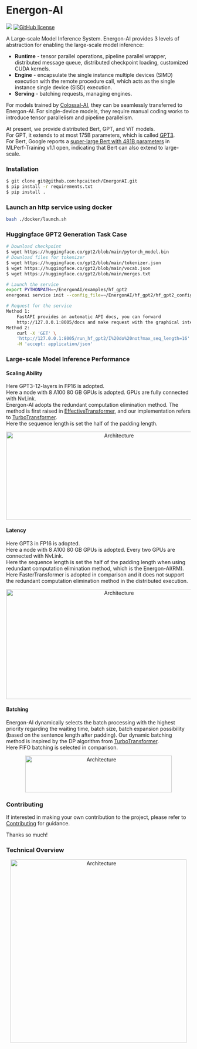 <!-- <div  align="center">    
    <img src="https://user-images.githubusercontent.com/12018307/170214566-b611b131-fff1-41c0-9447-786a8a6f0bac.png" width = "600" height = "148" alt="Architecture" align=center />
</div> -->
# Energon-AI

![](https://img.shields.io/badge/Made%20with-ColossalAI-blueviolet?style=flat)
[![GitHub license](https://img.shields.io/github/license/hpcaitech/FastFold)](https://github.com/hpcaitech/ColossalAI-Inference/blob/main/LICENSE)


A Large-scale Model Inference System.
Energon-AI provides 3 levels of abstraction for enabling the large-scale model inference:
- **Runtime** - tensor parallel operations, pipeline parallel wrapper, distributed message queue, distributed checkpoint loading, customized CUDA kernels.
- **Engine** - encapsulate the single instance multiple devices (SIMD) execution with the remote procedure call, which acts as the single instance single device (SISD) execution.
- **Serving** - batching requests, managing engines.

For models trained by [Colossal-AI](https://github.com/hpcaitech/ColossalAI), they can be seamlessly transferred to Energon-AI.
For single-device models, they require manual coding works to introduce tensor parallelism and pipeline parallelism.

At present, we provide distributed Bert, GPT, and ViT models.  
For GPT, it extends to at most 175B parameters, which is called [GPT3](https://arxiv.org/abs/2005.14165).  
For Bert, Google reports a [super-large Bert with 481B parameters](https://mlcommons.org/en/training-normal-11/) in MLPerf-Training v1.1 open, indicating that Bert can also extend to large-scale.

### Installation
``` bash
$ git clone git@github.com:hpcaitech/EnergonAI.git
$ pip install -r requirements.txt
$ pip install .
```

### Launch an http service using docker
``` bash
bash ./docker/launch.sh
```


### Huggingface GPT2 Generation Task Case

``` bash
# Download checkpoint
$ wget https://huggingface.co/gpt2/blob/main/pytorch_model.bin
# Download files for tokenizer
$ wget https://huggingface.co/gpt2/blob/main/tokenizer.json
$ wget https://huggingface.co/gpt2/blob/main/vocab.json
$ wget https://huggingface.co/gpt2/blob/main/merges.txt

# Launch the service
export PYTHONPATH=~/EnergonAI/examples/hf_gpt2
energonai service init --config_file=~/EnergonAI/hf_gpt2/hf_gpt2_config.py

# Request for the service
Method 1: 
    FastAPI provides an automatic API docs, you can forward 
    http://127.0.0.1:8005/docs and make request with the graphical interface.
Method 2:
    curl -X 'GET' \
    'http://127.0.0.1:8005/run_hf_gpt2/I%20do%20not?max_seq_length=16' \
    -H 'accept: application/json' 
```

### Large-scale Model Inference Performance
#### Scaling Ability

Here GPT3-12-layers in FP16 is adopted.  
Here a node with 8 A100 80 GB GPUs is adopted. GPUs are fully connected with NvLink.   
Energon-AI adopts the redundant computation elimination method. The method is first raised in [EffectiveTransformer](https://github.com/bytedance/effective_transformer), and our implementation refers to [TurboTransformer](https://github.com/Tencent/TurboTransformers/blob/master/turbo_transformers/layers/kernels/gpu_transpose_kernel.cu).  
Here the sequence length is set the half of the padding length.
<div  align="center">    
    <img src="https://user-images.githubusercontent.com/12018307/168971637-ffd1d6ba-44bb-4043-a275-3dc2a008c048.png" width = "600" height = "240" alt="Architecture" align=center />
</div>

#### Latency
Here GPT3 in FP16 is adopted.  
Here a node with 8 A100 80 GB GPUs is adopted. Every two GPUs are connected with NvLink.  
Here the sequence length is set the half of the padding length when using redundant computation elimination method, which is the Energon-AI(RM).  
Here FasterTransformer is adopted in comparison and it does not support the redundant computation elimination method in the distributed execution.
<div  align="center">    
    <img src="https://user-images.githubusercontent.com/12018307/169728315-8ac95e4f-3e81-44e5-b82b-5873ffe85351.png" width = "600" height = "300" alt="Architecture" align=center />
</div>

#### Batching
Energon-AI dynamically selects the batch processing with the highest priority regarding the waiting time, batch size, batch expansion possibility (based on the sentence length after padding).
Our dynamic batching method is inspired by the DP algorithm from [TurboTransformer](https://dl.acm.org/doi/10.1145/3437801.3441578).  
Here FIFO batching is selected in comparison.
<div  align="center">    
    <img src="https://user-images.githubusercontent.com/12018307/170616782-18fae36f-75cd-4e7b-bc0b-c8998be1e540.png" width = "400" height = "100" alt="Architecture" align=center />
</div>


### Contributing

If interested in making your own contribution to the project, please refer to [Contributing](./CONTRIBUTING.md) for guidance.

Thanks so much!

### Technical Overview

<div  align="center">    
    <img src="https://user-images.githubusercontent.com/12018307/168971629-6df3232b-85a7-43ce-95df-f067e7e5959c.png" width = "480" height = "500" alt="Architecture" align=center />
</div>

<!-- 

![image (1)](https://user-images.githubusercontent.com/12018307/168971641-aebe986a-7e9d-4c66-9ced-4e8b7a1628e2.png)
![batch drawio](https://user-images.githubusercontent.com/12018307/168971644-35393802-7d8b-4e13-9428-340f7328616c.png) -->

